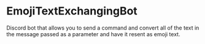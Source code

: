 # EmojiTextExchangingBot
Discord bot that allows you to send a command and convert all of the text in the message passed as a parameter and have it resent as emoji text.

